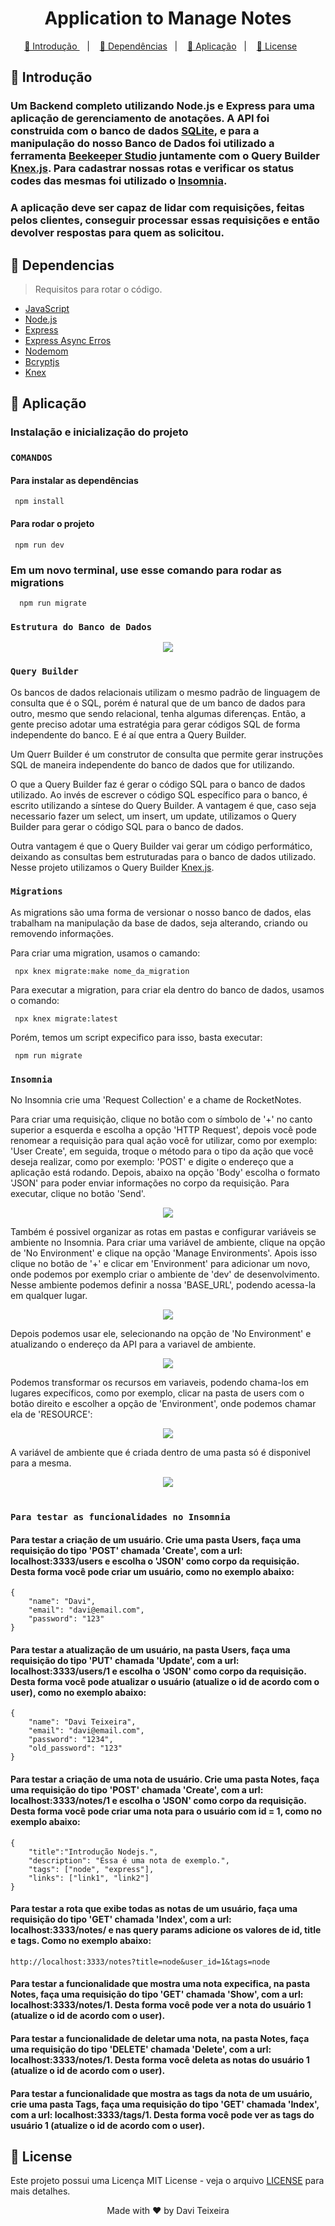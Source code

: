 <h1 align="center"> Application to Manage Notes </h1>

<p align="center">
  <a href="#Introducao"> 🧩 Introdução </a>&nbsp;&nbsp;&nbsp;|&nbsp;&nbsp;&nbsp;
  <a href="#Dependencias"> 🧪 Dependências</a>&nbsp;&nbsp;&nbsp;|&nbsp;&nbsp;&nbsp;
  <a href="#Aplicacao"> 🚀 Aplicação</a>&nbsp;&nbsp;&nbsp;|&nbsp;&nbsp;&nbsp;
  <a href="#Licensa"> 📝 License</a>&nbsp;&nbsp;&nbsp;&nbsp;&nbsp;&nbsp;
</p>

<a id="Introducao"></a>
## 🧩 Introdução

### Um Backend completo utilizando Node.js e Express para uma aplicação de gerenciamento de anotações. A API foi construida com o banco de dados <a href="https://www.sqlite.org/">SQLite</a>, e para a manipulação do nosso Banco de Dados foi utilizado a ferramenta <a href="https://www.beekeeperstudio.io/">Beekeeper Studio</a> juntamente com o Query Builder <a href="https://knexjs.org/">Knex.js</a>. Para cadastrar nossas rotas e verificar os status codes das mesmas foi utilizado o <a href="https://insomnia.rest/">Insomnia</a>. 

### A aplicação deve ser capaz de lidar com requisições, feitas pelos clientes, conseguir processar essas requisições e então devolver respostas para quem as solicitou.

<a id="Dependencias"></a>
## 🧪 Dependencias
> Requisitos para rotar o código.

- [JavaScript](https://developer.mozilla.org/pt-BR/docs/Web/JavaScript)
- [Node.js](https://nodejs.org/en)
- [Express](https://expressjs.com/pt-br/)
- [Express Async Erros](https://www.npmjs.com/package/express-async-errors)
- [Nodemom](https://nodemon.io/)
- [Bcryptjs](https://www.npmjs.com/package/bcryptjs)
- [Knex](https://knexjs.org/)

<a id="Aplicacao"></a>
## 🚀 Aplicação

### Instalação e inicialização do projeto

### ```COMANDOS```

#### Para instalar as dependências
```
 npm install
```

#### Para rodar o projeto
```
 npm run dev
```

### Em um novo terminal, use esse comando para rodar as migrations
```
  npm run migrate
```

### ```Estrutura do Banco de Dados```

<div align="center">
  <img src="./assets/estrutura-banco-de-dados.png" />
</div>

### ```Query Builder```

Os bancos de dados relacionais utilizam o mesmo padrão de linguagem de consulta que é o SQL, porém é natural que de um banco de dados para outro, mesmo que sendo relacional, tenha algumas diferenças. Então, a gente preciso adotar uma estratégia para gerar códigos SQL de forma independente do banco. E é aí que entra a Query Builder.

Um Querr Builder é um construtor de consulta que permite gerar instruções SQL de maneira independente do banco de dados que for utilizando.

O que a Query Builder faz é gerar o código SQL para o banco de dados utilizado. Ao invés de escrever o código SQL específico para o banco, é escrito utilizando a síntese do Query Builder. A vantagem é que, caso seja necessario fazer um select, um insert, um update, utilizamos o Query Builder para gerar o código SQL para o banco de dados.

Outra vantagem é que o Query Builder vai gerar um código performático, deixando as consultas bem estruturadas para o banco de dados utilizado. Nesse projeto utilizamos o Query Builder <a href="https://knexjs.org/"/>Knex.js</a>.

### ```Migrations```

As migrations são uma forma de versionar o nosso banco de dados, elas trabalham na manipulação da base de dados, seja alterando, criando ou removendo informações.

Para criar uma migration, usamos o camando:

```
 npx knex migrate:make nome_da_migration
```

Para executar a migration, para criar ela dentro do banco de dados, usamos o comando:

```
 npx knex migrate:latest
```

Porém, temos um script expecifico para isso, basta executar:

```
 npm run migrate
```

### ```Insomnia```

No Insomnia crie uma 'Request Collection' e a chame de RocketNotes.

Para criar uma requisição, clique no botão com o símbolo de '+' no canto superior a esquerda e escolha a opção 'HTTP Request', depois você pode renomear a requisição para qual ação você for utilizar, como por exemplo: 'User Create', em seguida, troque o método para o tipo da ação que você deseja realizar, como por exemplo: 'POST' e digite o endereço que a aplicação está rodando. Depois, abaixo na opção 'Body' escolha o formato 'JSON' para poder enviar informações no corpo da requisição. Para executar, clique no botão 'Send'.

<div align="center">
  <img src="./assets/create-request-insomnia.png" />
</div>

Também é possivel organizar as rotas em pastas e configurar variáveis se ambiente no Insomnia. Para criar uma variável de ambiente, clique na opção de 'No Environment' e clique na opção 'Manage Environments'. Apois isso clique no botão de '+' e clicar em 'Environment' para adicionar um novo, onde podemos por exemplo criar o ambiente de 'dev' de desenvolvimento. Nesse ambiente podemos definir a nossa 'BASE_URL', podendo acessa-la em qualquer lugar.

<div align="center">
  <img src="./assets/variavel-de-ambiente.png" />
</div>

Depois podemos usar ele, selecionando na opção de 'No Environment' e atualizando o endereço da API para a variavel de ambiente.

<div align="center">
  <img src="./assets/variavel-de-ambiente-2.png" />
</div>

Podemos transformar os recursos em variaveis, podendo chama-los em lugares expecíficos, como por exemplo, clicar na pasta de users com o botão direito e escolher a opção de 'Environment', onde podemos chamar ela de 'RESOURCE':

<div align="center">
  <img src="./assets/variavel-de-ambiente-3.png" />
</div>

A variável de ambiente que é criada dentro de uma pasta só é disponivel para a mesma.

<div align="center">
  <img src="./assets/variavel-de-ambiente-4.png" />
</div>

<br />

### ```Para testar as funcionalidades no Insomnia```

#### Para testar a criação de um usuário. Crie uma pasta Users, faça uma requisição do tipo 'POST' chamada 'Create', com a url: localhost:3333/users e escolha o 'JSON' como corpo da requisição. Desta forma você pode criar um usuário, como no exemplo abaixo:
```
{
	"name": "Davi",
	"email": "davi@email.com",
	"password": "123"
}
```

#### Para testar a atualização de um usuário, na pasta Users, faça uma requisição do tipo 'PUT' chamada 'Update', com a url: localhost:3333/users/1 e escolha o 'JSON' como corpo da requisição. Desta forma você pode atualizar o usuário (atualize o id de acordo com o user), como no exemplo abaixo:
```
{
	"name": "Davi Teixeira",
	"email": "davi@email.com",
	"password": "1234",
	"old_password": "123"
}
```

#### Para testar a criação de uma nota de usuário. Crie uma pasta Notes, faça uma requisição do tipo 'POST' chamada 'Create', com a url: localhost:3333/notes/1 e escolha o 'JSON' como corpo da requisição. Desta forma você pode criar uma nota para o usuário com id = 1, como no exemplo abaixo:
```
{
	"title":"Introdução Nodejs.",
	"description": "Essa é uma nota de exemplo.",
	"tags": ["node", "express"],
	"links": ["link1", "link2"]
}
```

#### Para testar a rota que exibe todas as notas de um usuário, faça uma requisição do tipo 'GET' chamada 'Index', com a url: localhost:3333/notes/ e nas query params adicione os valores de id, title e tags. Como no exemplo abaixo:
```
http://localhost:3333/notes?title=node&user_id=1&tags=node
```

#### Para testar a funcionalidade que mostra uma nota expecifica, na pasta Notes, faça uma requisição do tipo 'GET' chamada 'Show', com a url: localhost:3333/notes/1. Desta forma você pode ver a nota do usuário 1 (atualize o id de acordo com o user).

#### Para testar a funcionalidade de deletar uma nota, na pasta Notes, faça uma requisição do tipo 'DELETE' chamada 'Delete', com a url: localhost:3333/notes/1. Desta forma você deleta as notas do usuário 1 (atualize o id de acordo com o user).

#### Para testar a funcionalidade que mostra as tags da nota de um usuário, crie uma pasta Tags, faça uma requisição do tipo 'GET' chamada 'Index', com a url: localhost:3333/tags/1. Desta forma você pode ver as tags do usuário 1 (atualize o id de acordo com o user).

<a id="Licensa"></a>
## 📝 License

Este projeto possui uma Licença MIT License - veja o arquivo [LICENSE](./LICENSE) para mais detalhes.

<div align="center">
  Made with ❤️ by Davi Teixeira
</div>
